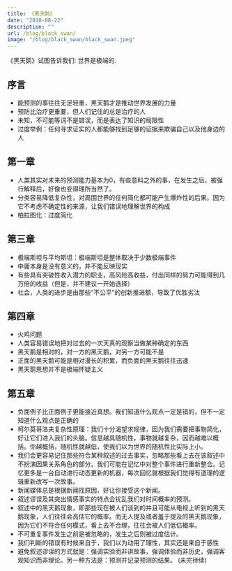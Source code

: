 ```yaml
---
title: 《黑天鹅》
date: "2018-08-22"
description: ""
url: /blog/black_swan/
image: "/blog/black_swan/black_swan.jpeg"
---
```

《黑天鹅》试图告诉我们: 世界是极端的.
<!--more-->

## 序言

* 能预测的事往往无足轻重，黑天鹅才是推动世界发展的力量
* 预防比治疗更重要，但人们记住的总是治疗的人
* 未知，不可能等词不是错误，而是表达了知识的局限性
* 过度举例：任何寻求证实的人都能够找到足够的证据来欺骗自己以及他身边的人

## 第一章

* 人类其实对未来的预测能力基本为0，有些意料之外的事，在发生之后，被强行解释后，好像也变得理所当然了。
* 分类容易降低复杂性，对周围世界的任何简化都可能产生爆炸性的后果。因为它不考虑不确定性的来源，让我们错误地理解世界的构成
* 柏拉图化：过度简化

## 第三章

* 极端斯坦与平均斯坦：极端斯坦是整体取决于少数极端事件
* 中庸本身是没有意义的，并不能反映现实
* 有些具有突破性收入潜力的职业，高风险高收益，付出同样的努力可能得到几万倍的收益（但是，并不建议一开始选择）
* 社会，人类的进步是由那些“不公平”的创新推进额，导致了优胜劣汰

## 第四章

* 火鸡问题
* 人类容易错误地把对过去的一次天真的观察当做某种确定的东西
* 黑天鹅是相对的，对一方的黑天鹅，对另一方可能不是
* 正面的黑天鹅可能是相对漫长的积累，而负面的黑天鹅往往迅速
* 黑天鹅思想并不是极端怀疑主义



## 第五章

* 负面例子比正面例子更能接近真想。我们知道什么观点一定是错的，但不一定知道什么观点是正确的
* 柯尔莫哥洛夫复杂性原理：我们十分渴望求规律，因为我们需要把事物简化，好让它们进入我们的头脑。信息越具随机性，事物就越复杂，因而越难以概括。你越概括，随机性就越低，使我们以为世界的随机性比实际上小。
* 我们会更容易记住那些符合某种叙述的过去事实，忽略那些看上去在该叙述中不扮演因果关系角色的部分。我们可能在记忆中对整个事件进行重新整合。记忆更多是一台自动进行动态更新的机器，每次回忆就根据我们觉得有道理的逻辑重新改写一次故事。
* 新闻媒体总是根据新闻找原因，好让你接受这个新闻。
* 叙述谬误及其突出情感事实的特点会扰乱我们对时间概率的预测。
* 叙述中的黑天鹅现象，即那些现在被人们谈到的并且可能从电视上听到的黑天鹅现象，人们往往会高估它的概率。而无人提及或者羞于提及的黑天鹅现象，因为它们不符合任何模式，看上去不合理，往往会被人们低估概率。
* 不可重复事件发生之前是被忽略的，发生之后则被过度估计。
* 我们判断的错误有时候来自于，我们以为动用了理性，其实还是来自于感性
* 避免叙述谬误的方式就是：强调实验而非讲故事，强调体验而非历史，强调客观知识而非理论。另一种方法是：预测并记录预测的结果。
(未完待续)

